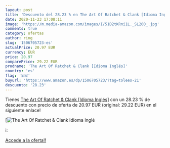 ```yaml
---
layout: post
title: 'Descuento del 28.23 % en The Art Of Ratchet & Clank [Idioma Inglé'
date: 2020-11-23 17:08:11
image: 'https://m.media-amazon.com/images/I/51D2tKRni1L._SL200_.jpg'
comments: true
category: ofertas
author: ring
slug: '1506705723-es'
actualPrice: 20.97 EUR
currency: EUR
price: 20.97
comparePrice: 29.22 EUR
prodname: 'The Art Of Ratchet & Clank [Idioma Inglés]'
country: 'es'
flag: '🇪🇸'
buyurl: 'https://www.amazon.es/dp/1506705723/?tag=tolees-21'
descuento: '28.23'
---
```


Tienes [The Art Of Ratchet & Clank [Idioma Inglés]](https://www.amazon.es/dp/1506705723/?tag=tolees-21) con un 28.23 % de descuento con precio de oferta de 20.97 EUR (original: 29.22 EUR) en el siguiente enlace!

[![The Art Of Ratchet & Clank [Idioma Inglé](https://m.media-amazon.com/images/I/51D2tKRni1L._SL200_.jpg)](https://www.amazon.es/dp/1506705723/?tag=tolees-21)

ℹ️:


[Accede a la oferta!!](https://www.amazon.es/dp/1506705723/?tag=tolees-21)
